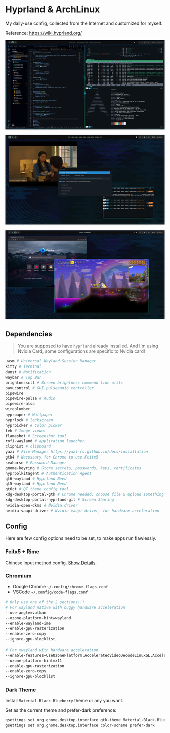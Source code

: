 # Hyprland & ArchLinux
My daily-use config, collected from the Internet and customized for myself.

Reference: https://wiki.hyprland.org/


![showcase1](./examples/showcase1.webp)

![showcase2](./examples/showcase2.webp)

![showcase3](./examples/showcase3.webp)


## Dependencies
> You are supposed to have `hyprland` already installed. And I'm using Nvidia Card, some configurations are specific to Nvidia card!

```bash
uwsm # Universal Wayland Session Manager
kitty # Terminal
dunst # Notification
waybar # Top Bar
brightnessctl # Screen brightness command line utils
pavucontrol # GUI pulseaudio controller
pipewire
pipewire-pulse # Audio
pipewire-alsa
wireplumber
hyprpaper # Wallpaper
hyprlock # lockscreen
hyprpicker # Color picker
feh # Image viewer
flameshot # Screenshot tool
rofi-wayland # application launcher
cliphist # clipboard
yazi # File Manager https://yazi-rs.github.io/docs/installation
gtk4 # Necessary for Chrome to use Fcitx5
seahorse # Password Manager
gnome-keyring # Store secrets, passwords, keys, certificates
hyprpolkitagent # Authentication Agent
qt6-wayland # Hyprland Need
qt5-wayland # Hyprland Need
qt6ct # QT theme config tool
xdg-desktop-portal-gtk # Chrome needed, choose file & upload something
xdg-desktop-portal-hyprland-git # Screen Sharing
nvidia-open-dkms # Nvidia driver
nvidia-vaapi-driver # Nvidia vaapi driver, for hardware acceleration
```

## Config
Here are few config options need to be set, to make apps run flawlessly.

### Fcitx5 + Rime

Chinese input method config. [Show Details](./.config/fcitx5/).

### Chromium

- Google Chrome `~/.config/chrome-flags.conf`
- VSCode `~/.config/code-flags.conf`

```bash
# Only use one of the 2 sections!!!
# For wayland native with buggy hardware acceleration
--use-angle=vulkan
--ozone-platform-hint=wayland
--enable-wayland-ime
--enable-gpu-rasterization
--enable-zero-copy
--ignore-gpu-blocklist

# For xwayland with hardware acceleration
--enable-features=UseOzonePlatform,AcceleratedVideoDecodeLinuxGL,AcceleratedVideoEncoder,VaapiVideoDecoder,VaapiIgnoreDriverChecks,Vulkan,DefaultANGLEVulkan,VulkanFromANGLE
--ozone-platform-hint=x11
--enable-gpu-rasterization
--enable-zero-copy
--ignore-gpu-blocklist
```

### Dark Theme
Install `Material-Black-Blueberry` theme or any you want.

Set as the current theme and prefer-dark preference:
```bash
gsettings set org.gnome.desktop.interface gtk-theme Material-Black-Blueberry
gsettings set org.gnome.desktop.interface color-scheme prefer-dark
```

